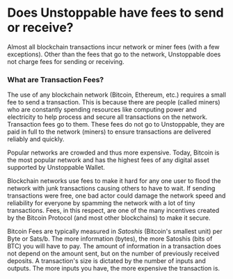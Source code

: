 # Does Unstoppable have fees to send or receive?

Almost all blockchain transactions incur network or miner fees (with a few exceptions). Other than the fees that go to the network, Unstoppable does not charge fees for sending or receiving.

### What are Transaction Fees?

The use of any blockchain network (Bitcoin, Ethereum, etc.) requires a small fee to send a transaction. This is because there are people (called miners) who are constantly spending resources like computing power and electricity to help process and secure all transactions on the network. Transaction fees go to them. These fees do not go to Unstoppable, they are paid in full to the network (miners) to ensure transactions are delivered reliably and quickly.

Popular networks are crowded and thus more expensive. Today, Bitcoin is the most popular network and has the highest fees of any digital asset supported by Unstoppable Wallet.

Blockchain networks use fees to make it hard for any one user to flood the network with junk transactions causing others to have to wait. If sending transactions were free, one bad actor could damage the network speed and reliability for everyone by spamming the network with a lot of tiny transactions. Fees, in this respect, are one of the many incentives created by the Bitcoin Protocol (and most other blockchains) to make it secure.

Bitcoin Fees are typically measured in *Satoshis* (Bitcoin's smallest unit) per Byte or Sats/b. The more information (bytes), the more Satoshis (bits of BTC) you will have to pay. The amount of information in a transaction does not depend on the amount sent, but on the number of previously received deposits. A transaction's size is dictated by the number of inputs and outputs. The more inputs you have, the more expensive the transaction is.
